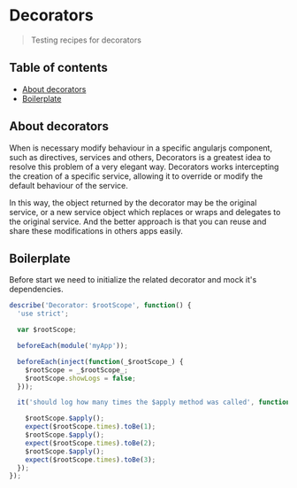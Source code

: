 # Decorators
> Testing recipes for decorators

## Table of contents

- [About decorators](#about-decorators)
- [Boilerplate](#boilerplate)

## About decorators

When is necessary modify behaviour in a specific angularjs component, such as directives, services and others, Decorators is a greatest idea to resolve this problem
of a very elegant way. Decorators works intercepting the creation of a specific service, allowing it to override or modify the default behaviour of the service.

In this way, the object returned by the decorator may be the original service, or a new service object which replaces or wraps and delegates to the original service. And the better approach is that you can reuse and share these modifications in others apps easily. 


## Boilerplate

Before start we need to initialize the related decorator and mock it's dependencies.

```javascript
describe('Decorator: $rootScope', function() {
  'use strict';

  var $rootScope;

  beforeEach(module('myApp'));

  beforeEach(inject(function(_$rootScope_) {
    $rootScope = _$rootScope_;
    $rootScope.showLogs = false;
  }));

  it('should log how many times the $apply method was called', function() {

    $rootScope.$apply();
    expect($rootScope.times).toBe(1);
    $rootScope.$apply();
    expect($rootScope.times).toBe(2);
    $rootScope.$apply();
    expect($rootScope.times).toBe(3);
  });
});
```
